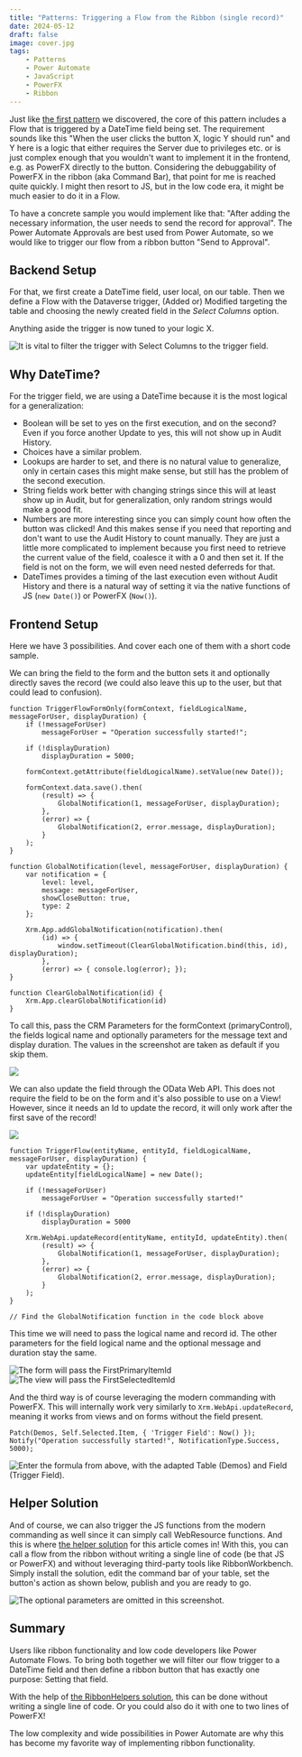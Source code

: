 ```yaml
---
title: "Patterns: Triggering a Flow from the Ribbon (single record)"
date: 2024-05-12
draft: false
image: cover.jpg
tags: 
    - Patterns
    - Power Automate
    - JavaScript
    - PowerFX
    - Ribbon
---
```


Just like [the first pattern](/post/pattern/date-flow) we discovered, the core of this pattern includes a Flow that is triggered by a DateTime field being set. The requirement sounds like this "When the user clicks the button X, logic Y should run" and Y here is a logic that either requires the Server due to privileges etc. or is just complex enough that you wouldn't want to implement it in the frontend, e.g. as PowerFX directly to the button. Considering the debuggability of PowerFX in the ribbon (aka Command Bar), that point for me is reached quite quickly. I might then resort to JS, but in the low code era, it might be much easier to do it in a Flow.

To have a concrete sample you would implement like that: "After adding the necessary information, the user needs to send the record for approval". The Power Automate Approvals are best used from Power Automate, so we would like to trigger our flow from a ribbon button "Send to Approval".

## Backend Setup
For that, we first create a DateTime field, user local, on our table. Then we define a Flow with the Dataverse trigger, (Added or) Modified targeting the table and choosing the newly created field in the _Select Columns_ option.

Anything aside the trigger is now tuned to your logic X.

![It is vital to filter the trigger with _Select Columns_ to the trigger field.](Trigger.jpg)

## Why DateTime?
For the trigger field, we are using a DateTime because it is the most logical for a generalization:
- Boolean will be set to yes on the first execution, and on the second? Even if you force another Update to yes, this will not show up in Audit History.
- Choices have a similar problem.
- Lookups are harder to set, and there is no natural value to generalize, only in certain cases this might make sense, but still has the problem of the second execution.
- String fields work better with changing strings since this will at least show up in Audit, but for generalization, only random strings would make a good fit.
- Numbers are more interesting since you can simply count how often the button was clicked! And this makes sense if you need that reporting and don't want to use the Audit History to count manually. They are just a little more complicated to implement because you first need to retrieve the current value of the field, coalesce it with a 0 and then set it. If the field is not on the form, we will even need nested deferreds for that. 
- DateTimes provides a timing of the last execution even without Audit History and there is a natural way of setting it via the native functions of JS (`new Date()`) or PowerFX (`Now()`).

## Frontend Setup
Here we have 3 possibilities. And cover each one of them with a short code sample.

We can bring the field to the form and the button sets it and optionally directly saves the record (we could also leave this up to the user, but that could lead to confusion).

``` JS
function TriggerFlowFormOnly(formContext, fieldLogicalName, messageForUser, displayDuration) {
    if (!messageForUser)
        messageForUser = "Operation successfully started!";
    
    if (!displayDuration)
        displayDuration = 5000;
        
    formContext.getAttribute(fieldLogicalName).setValue(new Date());
    
    formContext.data.save().then(
        (result) => {
            GlobalNotification(1, messageForUser, displayDuration);
        },
        (error) => {
            GlobalNotification(2, error.message, displayDuration);
        }
    );
}

function GlobalNotification(level, messageForUser, displayDuration) {
    var notification = {
        level: level,
        message: messageForUser,
        showCloseButton: true,
        type: 2
    };

    Xrm.App.addGlobalNotification(notification).then(
        (id) => {
            window.setTimeout(ClearGlobalNotification.bind(this, id), displayDuration);
        }, 
        (error) => { console.log(error); });
}

function ClearGlobalNotification(id) {
    Xrm.App.clearGlobalNotification(id)
}
```

To call this, pass the CRM Parameters for the formContext (primaryControl), the fields logical name and optionally parameters for the message text and display duration. The values in the screenshot are taken as default if you skip them.

![](CommandForm.jpg)

We can also update the field through the OData Web API. This does not require the field to be on the form and it's also possible to use on a View! However, since it needs an Id to update the record, it will only work after the first save of the record!

![](DisplayRule.jpg)

``` JS
function TriggerFlow(entityName, entityId, fieldLogicalName, messageForUser, displayDuration) {
    var updateEntity = {};
    updateEntity[fieldLogicalName] = new Date();
    
    if (!messageForUser)
        messageForUser = "Operation successfully started!"
    
    if (!displayDuration)
        displayDuration = 5000
        
    Xrm.WebApi.updateRecord(entityName, entityId, updateEntity).then(
        (result) => {
            GlobalNotification(1, messageForUser, displayDuration);
        },
        (error) => {
            GlobalNotification(2, error.message, displayDuration);
        }
    );
}

// Find the GlobalNotification function in the code block above
```

This time we will need to pass the logical name and record id. The other parameters for the field logical name and the optional message and duration stay the same.

![The form will pass the FirstPrimaryItemId](Command.jpg) ![The view will pass the FirstSelectedItemId](CommandView.jpg)

And the third way is of course leveraging the modern commanding with PowerFX. This will internally work very similarly to `Xrm.WebApi.updateRecord`, meaning it works from views and on forms without the field present.

``` JS
Patch(Demos, Self.Selected.Item, { 'Trigger Field': Now() });
Notify("Operation successfully started!", NotificationType.Success, 5000);
```

![Enter the formula from above, with the adapted Table (Demos) and Field (Trigger Field).](PowerFX.jpg)

## Helper Solution
And of course, we can also trigger the JS functions from the modern commanding as well since it can simply call WebResource functions. And this is where [the helper solution](https://github.com/Kunter-Bunt/D365RibbonHelpers) for this article comes in! With this, you can call a flow from the ribbon without writing a single line of code (be that JS or PowerFX) and without leveraging third-party tools like RibbonWorkbench. Simply install the solution, edit the command bar of your table, set the button's action as shown below, publish and you are ready to go.

![The optional parameters are omitted in this screenshot.](CommandJS.jpg)

## Summary
Users like ribbon functionality and low code developers like Power Automate Flows. To bring both together we will filter our flow trigger to a DateTime field and then define a ribbon button that has exactly one purpose: Setting that field.

With the help of [the RibbonHelpers solution](https://github.com/Kunter-Bunt/D365RibbonHelpers), this can be done without writing a single line of code. Or you could also do it with one to two lines of PowerFX!

The low complexity and wide possibilities in Power Automate are why this has become my favorite way of implementing ribbon functionality.

